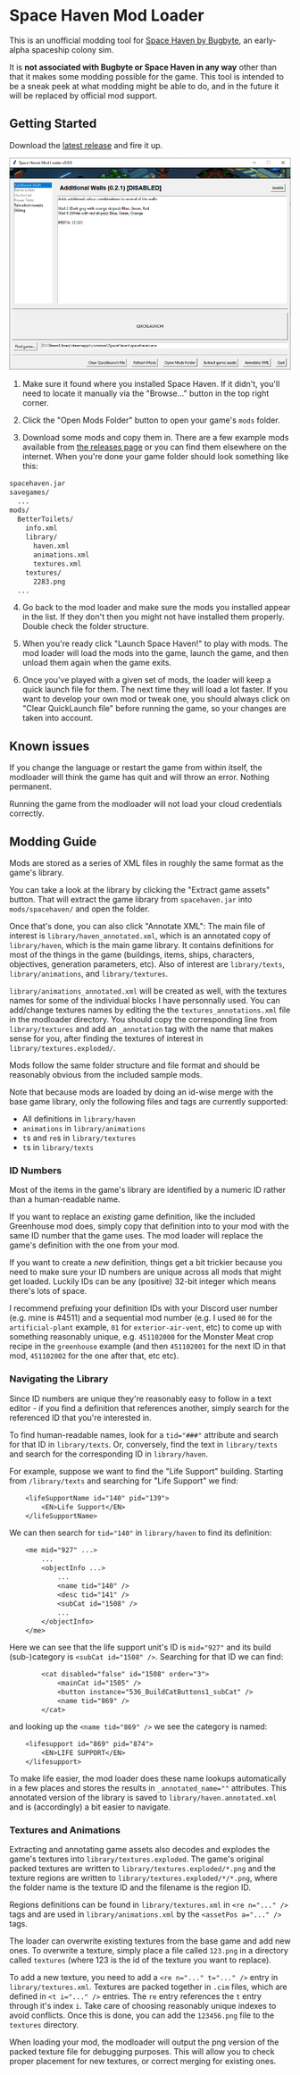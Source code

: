 # Space Haven Mod Loader

This is an unofficial modding tool for [Space Haven by Bugbyte](http://bugbyte.fi/spacehaven/), an early-alpha spaceship colony sim.

It is **not associated with Bugbyte or Space Haven in any way** other than that it makes some modding possible for the game. This tool is intended to be a sneak peek at what modding might be able to do, and in the future it will be replaced by official mod support.


## Getting Started

Download the [latest release](https://github.com/Spacehaven-modding-tools/spacehaven-modloader/releases) and fire it up.

![Screenshot](/tools/screenshot.png?raw=true)

1. Make sure it found where you installed Space Haven. If it didn't, you'll need to locate it manually via the "Browse..." button in the top right corner.

2. Click the "Open Mods Folder" button to open your game's `mods` folder.

3. Download some mods and copy them in. There are a few example mods available from [the releases page](https://github.com/anatarist/spacehaven-modloader/releases) or you can find them elsewhere on the internet. When you're done your game folder should look something like this:

```
spacehaven.jar
savegames/
  ...
mods/
  BetterToilets/
    info.xml
    library/
      haven.xml
      animations.xml
      textures.xml
    textures/
      2283.png
  ...
```

4. Go back to the mod loader and make sure the mods you installed appear in the list. If they don't then you might not have installed them properly. Double check the folder structure.

5. When you're ready click "Launch Space Haven!" to play with mods. The mod loader will load the mods into the game, launch the game, and then unload them again when the game exits.

6. Once you've played with a given set of mods, the loader will keep a quick launch file for them. The next time they will load a lot faster. If you want to develop your own mod or tweak one, you should always click on "Clear QuickLaunch file" before running the game, so your changes are taken into account. 

## Known issues

If you change the language or restart the game from within itself, the modloader will think the game has quit and will throw an error. Nothing permanent.

Running the game from the modloader will not load your cloud credentials correctly. 

## Modding Guide

Mods are stored as a series of XML files in roughly the same format as the game's library.

You can take a look at the library by clicking the "Extract game assets" button. That will extract the game library from `spacehaven.jar` into `mods/spacehaven/` and open the folder.

Once that's done, you can also click "Annotate XML":
The main file of interest is `library/haven_annotated.xml`, which is an annotated copy of `library/haven`, which is the main game library. It contains definitions for most of the things in the game (buildings, items, ships, characters, objectives, generation parameters, etc). Also of interest are `library/texts`, `library/animations`, and `library/textures`.

`library/animations_annotated.xml` will be created as well, with the textures names for some of the individual blocks I have personnally used. You can add/change textures names by editing the the `textures_annotations.xml` file in the modloader directory. You should copy the corresponding line from `library/textures` and add an `_annotation` tag with the name that makes sense for you, after finding the textures of interest in `library/textures.exploded/`.

Mods follow the same folder structure and file format and should be reasonably obvious from the included sample mods.

Note that because mods are loaded by doing an id-wise merge with the base game library, only the following files and tags are currently supported:
- All definitions in `library/haven`
- `animations` in `library/animations`
- `t`s and `re`s in `library/textures`
- `t`s in `library/texts`


### ID Numbers

Most of the items in the game's library are identified by a numeric ID rather than a human-readable name.

If you want to replace an *existing* game definition, like the included Greenhouse mod does, simply copy that definition into to your mod with the same ID number that the game uses. The mod loader will replace the game's definition with the one from your mod.

If you want to create a *new* definition, things get a bit trickier because you need to make sure your ID numbers are unique across all mods that might get loaded. Luckily IDs can be any (positive) 32-bit integer which means there's lots of space.

I recommend prefixing your definition IDs with your Discord user number (e.g. mine is #4511) and a sequential mod number (e.g. I used `00` for the `artificial-plant` example, `01` for `exterior-air-vent`, etc) to come up with something reasonably unique, e.g. `451102000` for the Monster Meat crop recipe in the `greenhouse` example (and then `451102001` for the next ID in that mod, `451102002` for the one after that, etc etc).


### Navigating the Library

Since ID numbers are unique they're reasonably easy to follow in a text editor - if you find a definition that references another, simply search for the referenced ID that you're interested in.

To find human-readable names, look for a `tid="###"` attribute and search for that ID in `library/texts`. Or, conversely, find the text in `library/texts` and search for the corresponding ID in `library/haven`.

For example, suppose we want to find the "Life Support" building. Starting from `/library/texts` and searching for "Life Support" we find:

```
    <lifeSupportName id="140" pid="139">
        <EN>Life Support</EN>
    </lifeSupportName>
```

We can then search for `tid="140"` in `library/haven` to find its definition:
```
    <me mid="927" ...>
        ...
        <objectInfo ...>
            ...
            <name tid="140" />
            <desc tid="141" />
            <subCat id="1508" />
            ...
        </objectInfo>
    </me>
```

Here we can see that the life support unit's ID is `mid="927"` and its build (sub-)category is `<subCat id="1508" />`. Searching for that ID we can find:

```
        <cat disabled="false" id="1508" order="3">
            <mainCat id="1505" />
            <button instance="536_BuildCatButtons1_subCat" />
            <name tid="869" />
        </cat>
```

and looking up the `<name tid="869" />` we see the category is named:

```
    <lifesupport id="869" pid="874">
        <EN>LIFE SUPPORT</EN>
    </lifesupport>
```

To make life easier, the mod loader does these name lookups automatically in a few places and stores the results in `_annotated_name=""` attributes. This annotated version of the library is saved to `library/haven.annotated.xml` and is (accordingly) a bit easier to navigate.


### Textures and Animations

Extracting and annotating game assets also decodes and explodes the game's textures into `library/textures.exploded`. The game's original packed textures are written to `library/textures.exploded/*.png` and the texture regions are written to `library/textures.exploded/*/*.png`, where the folder name is the texture ID and the filename is the region ID.

Regions definitions can be found in `library/textures.xml` in `<re n="..." />` tags and are used in `library/animations.xml` by the `<assetPos a="..." />` tags.

The loader can overwrite existing textures from the base game and add new ones. To overwrite a texture, simply place a file called `123.png` in a directory called `textures` (where 123 is the id of the texture you want to replace). 

To add a new texture, you need to add a `<re n="..." t="..." />` entry in `library/textures.xml`. Textures are packed together in `.cim` files, which are defined in `<t i="..." />` entries. The `re` entry references the `t` entry through it's index `i`. Take care of choosing reasonably unique indexes to avoid conflicts. Once this is done, you can add the `123456.png` file to the `textures` directory. 

When loading your mod, the modloader will output the png version of the packed texture file for debugging purposes. This will allow you to check proper placement for new textures, or correct merging for existing ones.

